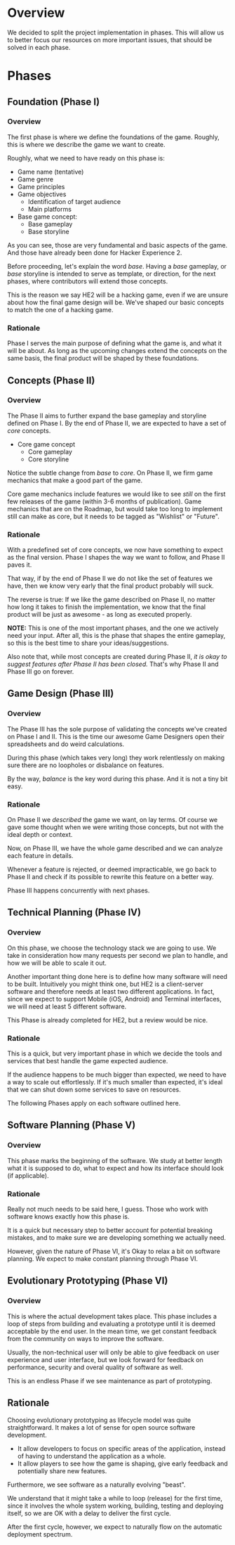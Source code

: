 # Overview

We decided to split the project implementation in phases. This will allow us to better focus our resources on more important issues, that should be solved in each phase.

# Phases

## Foundation (Phase I)

### Overview

The first phase is where we define the foundations of the game. Roughly, this is where we describe the game we want to create.

Roughly, what we need to have ready on this phase is:

- Game name (tentative)
- Game genre
- Game principles
- Game objectives
  - Identification of target audience
  - Main platforms
- Base game concept: 
  - Base gameplay
  - Base storyline

As you can see, those are very fundamental and basic aspects of the game. And those have already been done for Hacker Experience 2.

Before proceeding, let's explain the word *base*. Having a *base* gameplay, or *base* storyline is intended to serve as template, or direction, for the next phases, where contributors will extend those concepts.

This is the reason we say HE2 will be a hacking game, even if we are unsure about how the final game design will be. We've shaped our basic concepts to match the one of a hacking game.

### Rationale

Phase I serves the main purpose of defining what the game is, and what it will be about. As long as the upcoming changes extend the concepts on the same basis, the final product will be shaped by these foundations.

## Concepts (Phase II)

### Overview

The Phase II aims to further expand the base gameplay and storyline defined on Phase I. By the end of Phase II, we are expected to have a set of *core* concepts.

- Core game concept
  - Core gameplay
  - Core storyline

Notice the subtle change from *base* to *core*. On Phase II, we firm game mechanics that make a good part of the game.

Core game mechanics include features we would like to see *still* on the first few releases of the game (within 3-6 months of publication). Game mechanics that are on the Roadmap, but would take too long to implement still can make as core, but it needs to be tagged as "Wishlist" or "Future".

### Rationale

With a predefined set of core concepts, we now have something to expect as the final version. Phase I shapes the way we want to follow, and Phase II paves it. 

That way, if by the end of Phase II we do not like the set of features we have, then we know very early that the final product probably will suck. 

The reverse is true: If we like the game described on Phase II, no matter how long it takes to finish the implementation, we know that the final product will be just as awesome - as long as executed properly.

**NOTE:** This is one of the most important phases, and the one we actively need your input. After all, this is the phase that shapes the entire gameplay, so this is the best time to share your ideas/suggestions.

Also note that, while most concepts are created during Phase II, *it is okay to suggest features after Phase II has been closed.* That's why Phase II and Phase III go on forever.

## Game Design (Phase III)

### Overview

The Phase III has the sole purpose of validating the concepts we've created on Phase I and II. This is the time our awesome Game Designers open their spreadsheets and do weird calculations.

During this phase (which takes very long) they work relentlessly on making sure there are no loopholes or disbalance on features.

By the way, *balance* is the key word during this phase. And it is not a tiny bit easy.

### Rationale

On Phase II we *described* the game we want, on lay terms. Of course we gave some thought when we were writing those concepts, but not with the ideal depth or context.

Now, on Phase III, we have the whole game described and we can analyze each feature in details.

Whenever a feature is rejected, or deemed impracticable, we go back to Phase II and check if its possible to rewrite this feature on a better way. 

Phase III happens concurrently with next phases.

## Technical Planning (Phase IV)

### Overview

On this phase, we choose the technology stack we are going to use. We take in consideration how many requests per second we plan to handle, and how we will be able to scale it out.

Another important thing done here is to define how many software will need to be built. Intuitively you might think one, but HE2 is a client-server software and therefore needs at least two different applications. In fact, since we expect to support Mobile (iOS, Android) and Terminal interfaces, we will need at least 5 different software.

This Phase is already completed for HE2, but a review would be nice.

### Rationale

This is a quick, but very important phase in which we decide the tools and services that best handle the game expected audience.

If the audience happens to be much bigger than expected, we need to have a way to scale out effortlessly. If it's much smaller than expected, it's ideal that we can shut down some services to save on resources.

The following Phases apply on each software outlined here.

## Software Planning (Phase V)

### Overview

This phase marks the beginning of the software. We study at better length what it is supposed to do, what to expect and how its interface should look (if applicable).

### Rationale

Really not much needs to be said here, I guess. Those who work with software knows exactly how this phase is.

It is a quick but necessary step to better account for potential breaking mistakes, and to make sure we are developing something we actually need.

However, given the nature of Phase VI, it's Okay to relax a bit on software planning. We expect to make constant planning through Phase VI.

## Evolutionary Prototyping (Phase VI)

### Overview

This is where the actual development takes place. This phase includes a loop of steps from building and evaluating a prototype until it is deemed acceptable by the end user. In the mean time, we get constant feedback from the community on ways to improve the software.

Usually, the non-technical user will only be able to give feedback on user experience and user interface, but we look forward for feedback on performance, security and overal quality of software as well.

This is an endless Phase if we see maintenance as part of prototyping.

## Rationale

Choosing evolutionary prototyping as lifecycle model was quite straightforward. It makes a lot of sense for open source software development.

- It allow developers to focus on specific areas of the application, instead of having to understand the application as a whole.
- It allow players to see how the game is shaping, give early feedback and potentially share new features.

Furthermore, we see software as a naturally evolving "beast".

We understand that it might take a while to loop (release) for the first time, since it involves the whole system working, building, testing and deploying itself, so we are OK with a delay to deliver the first cycle.

After the first cycle, however, we expect to naturally flow on the automatic deployment spectrum.


